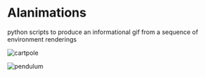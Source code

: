 # AIanimations
python scripts to produce an informational gif from a sequence of environment renderings

![cartpole](https://github.com/JackBosco/AIanimations/blob/main/cartpole.gif)


![pendulum](https://github.com/JackBosco/AIanimations/blob/main/pendulum.gif)
